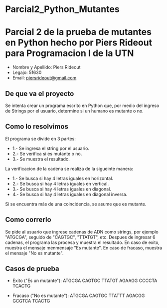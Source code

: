# Parcial2_Python_Mutantes
# Parcial 2 de la prueba de mutantes en Python hecho por Piers Rideout para Programacion I de la UTN
* Nombre y Apellido: Piers Rideout
* Legajo: 51630
* Email: piersrideout@gmail.com

## De que va el proyecto

Se intenta crear un programa escrito en Python que, por medio del ingreso de Strings por el usuario, determine si un humano es mutante o no.

## Como lo resolvimos

El programa se divide en 3 partes:

* 1.- Se ingresa el string por el usuario.
* 2.- Se verifica si es mutante o no.
* 3.- Se muestra el resultado.

La verificacion de la cadena se realiza de la sigueinte manera:
* 1.- Se busca si hay 4 letras iguales en horizontal.
* 2.- Se busca si hay 4 letras iguales en vertical.
* 3.- Se busca si hay 4 letras iguales en diagonal.
* 4.- Se busca si hay 4 letras iguales en diagonal inversa.

Si se encuentra más de una coincidencia, se asume que es mutante.

## Como correrlo

Se pide al usuario que ingrese cadenas de ADN como strings, por ejemplo "ATGCGA", seguido de "CAGTGC", "TTATGT", etc. Despues de ingresar 6 cadenas, el programa las procesa y muestra el resultado. En caso de exito, muestra el mensaje menmensaje "Es mutante". En caso de fracaso, muestra el mensaje "No es mutante".

## Casos de prueba
* Exito ("Es un mutante"): 
ATGCGA
CAGTGC
TTATGT
AGAAGG
CCCCTA
TCACTG

* Fracaso ("No es mutante"):
ATGCGA
CAGTGC
TTATTT
AGACGG
GCGTCA
TCACTG
